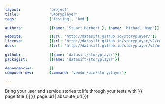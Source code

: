 ```yaml
---
layout:             'project'
title:              'Storyplayer'
tags:               ['testing', 'bdd']

authors:            [{name: 'Stuart Herbert'}, {name: 'Michael Heap'}] 

website:            [{url: 'http://datasift.github.io/storyplayer/'}] 
license:            [{url: 'http://datasift.github.io/storyplayer/v2/copyright.html', label: 'BSD-3-Clause'}] 
docs:               [{url: 'http://datasift.github.io/storyplayer/v2/using/index.html'}] 

github:             [{name: 'datasift/storyplayer'}] 
packagist:          [{name: 'datasift/storyplayer'}]

dependencies:       []
composer-dev:       {command: 'vendor/bin/storyplayer'}

---
```


Bring your user and service stories to life through your tests with [{{ page.title }}]({{ page.url | absolute_url }}).

<!--more--> 
